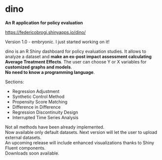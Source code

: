 # dino
**An R application for policy evaluation**

https://federicobrogi.shinyapps.io/dino/

Version 1.0 - embryonic. I just started working on it!

dino is an R Shiny dashboard for policy evaluation studies. 
It allows to analyze a dataset and **make an ex-post impact assessment calculating Average Treatment Effects**.
The user can choose Y or X variables for **customized graphs and models**. <br>
**No need to know a programming language**.

Sections:
- Regression Adjustment
- Synthetic Control Method
- Propensity Score Matching
- Difference in Difference
- Regression Discontinuity Design
- Interrupted Time Series Analysis

Not all methods have been already implemented. <br>
Now available only default datasets. Next version will let the user to upload external datasets. <br>
An upcoming release will include enhanced visualizations thanks to Shiny Fluent components. <br>
Downloads soon available.
